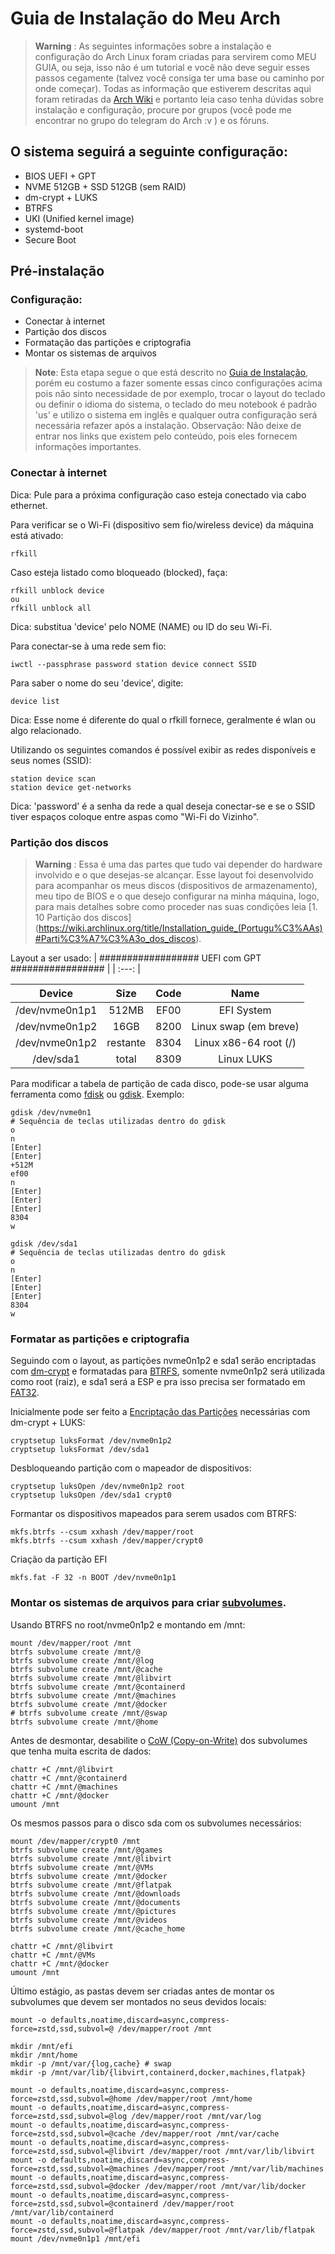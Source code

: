 # Guia de Instalação do Meu Arch
>**Warning** :
As seguintes informações sobre a instalação e configuração do Arch Linux foram criadas para servirem como MEU GUIA, ou seja, isso não é um tutorial e você não deve seguir esses passos cegamente (talvez você consiga ter uma base ou caminho por onde começar). Todas as informação que estiverem descritas aqui foram retiradas da [Arch Wiki](https://wiki.archlinux.org/) e portanto leia caso tenha dúvidas sobre instalação e configuração, procure por grupos (você pode me encontrar no grupo do telegram do Arch :v ) e os fóruns. 

## O sistema seguirá a seguinte configuração:
* BIOS UEFI + GPT
* NVME 512GB + SSD 512GB (sem RAID)
* dm-crypt + LUKS
* BTRFS
* UKI (Unified kernel image)
* systemd-boot
* Secure Boot

## Pré-instalação

### Configuração:
* Conectar à internet
* Partição dos discos
* Formatação das partições e criptografia
* Montar os sistemas de arquivos

> **Note**: Esta etapa segue o que está descrito no [Guia de Instalação](https://wiki.archlinux.org/title/Installation_guide), porém eu costumo a fazer somente essas cinco configurações acima pois não sinto necessidade de por exemplo, trocar o layout do teclado ou definir o idioma do sistema, o teclado do meu notebook é padrão 'us' e utilizo o sistema em inglês e qualquer outra configuração será necessária refazer após a instalação. Observação: Não deixe de entrar nos links que existem pelo conteúdo, pois eles fornecem informações importantes.

### Conectar à internet
Dica: Pule para a próxima configuração caso esteja conectado via cabo ethernet.

Para verificar se o Wi-Fi (dispositivo sem fio/wireless device) da máquina está ativado:
```
rfkill
```

Caso esteja listado como bloqueado (blocked), faça:
```
rfkill unblock device
ou
rfkill unblock all
```
Dica: substitua 'device' pelo NOME (NAME) ou ID do seu Wi-Fi.


Para conectar-se à uma rede sem fio:
```
iwctl --passphrase password station device connect SSID
```

Para saber o nome do seu 'device', digite:
```
device list
```
Dica: Esse nome é diferente do qual o rfkill fornece, geralmente é wlan ou algo relacionado.


Utilizando os seguintes comandos é possível exibir as redes disponíveis e seus nomes (SSID):
```
station device scan
station device get-networks
```
Dica: 'password' é a senha da rede a qual deseja conectar-se e se o SSID tiver espaços coloque entre aspas como "Wi-Fi do Vizinho". 


### Partição dos discos

> **Warning** : Essa é uma das partes que tudo vai depender do hardware involvido e o que desejas-se alcançar. Esse layout foi desenvolvido para acompanhar os meus discos (dispositivos de armazenamento), meu tipo de BIOS e o que desejo configurar na minha máquina, logo, para mais detalhes sobre como proceder nas suas condições leia [1. 10 Partição dos discos] (https://wiki.archlinux.org/title/Installation_guide_(Portugu%C3%AAs)#Parti%C3%A7%C3%A3o_dos_discos).

Layout a ser usado:
| ################## UEFI com GPT ################# |
|                        :---:                      |

|     Device     |    Size    |  Code |          Name         |
|      :---:     |    :---:   | :---: |         :---:         |
| /dev/nvme0n1p1 |    512MB   |  EF00 |       EFI System      |
| /dev/nvme0n1p2 |    16GB    |  8200 | Linux swap (em breve) |
| /dev/nvme0n1p2 |  restante  |  8304 | Linux x86-64 root (/) |
|    /dev/sda1   |   total    |  8309 |       Linux LUKS      |

Para modificar a tabela de partição de cada disco, pode-se usar alguma ferramenta como [fdisk](https://wiki.archlinux.org/title/Fdisk) ou [gdisk](https://wiki.archlinux.org/title/GPT_fdisk). Exemplo:
```
gdisk /dev/nvme0n1
# Sequência de teclas utilizadas dentro do gdisk
o
n
[Enter]
[Enter]
+512M
ef00
n
[Enter]
[Enter]
[Enter]
8304
w

gdisk /dev/sda1
# Sequência de teclas utilizadas dentro do gdisk
o
n
[Enter]
[Enter]
[Enter]
8304
w
```

### Formatar as partições e criptografia

Seguindo com o layout, as partições nvme0n1p2 e sda1 serão encriptadas com [dm-crypt](https://wiki.archlinux.org/title/Dm-crypt) e formatadas para [BTRFS](https://wiki.archlinux.org/title/Btrfs), somente nvme0n1p2 será utilizada como root (raiz), e sda1 será a ESP e pra isso precisa ser formatado em [FAT32](https://wiki.archlinux.org/title/FAT).

Inicialmente pode ser feito a [Encriptação das Partições](https://wiki.archlinux.org/title/Dm-crypt/Device_encryption) necessárias com dm-crypt + LUKS:
```
cryptsetup luksFormat /dev/nvme0n1p2
cryptsetup luksFormat /dev/sda1
```

Desbloqueando partição com o mapeador de dispositivos:
```
cryptsetup luksOpen /dev/nvme0n1p2 root
cryptsetup luksOpen /dev/sda1 crypt0
```

Formantar os dispositivos mapeados para serem usados com BTRFS:
```
mkfs.btrfs --csum xxhash /dev/mapper/root
mkfs.btrfs --csum xxhash /dev/mapper/crypt0
```

Criação da partição EFI
```
mkfs.fat -F 32 -n BOOT /dev/nvme0n1p1
```

### Montar os sistemas de arquivos para criar [subvolumes](https://wiki.archlinux.org/title/Btrfs#Subvolumes).

Usando BTRFS no root/nvme0n1p2 e montando em /mnt:
```
mount /dev/mapper/root /mnt
btrfs subvolume create /mnt/@
btrfs subvolume create /mnt/@log
btrfs subvolume create /mnt/@cache
btrfs subvolume create /mnt/@libvirt
btrfs subvolume create /mnt/@containerd
btrfs subvolume create /mnt/@machines
btrfs subvolume create /mnt/@docker
# btrfs subvolume create /mnt/@swap
btrfs subvolume create /mnt/@home

```

Antes de desmontar, desabilite o [CoW (Copy-on-Write)](https://wiki.archlinux.org/title/Btrfs#Copy-on-Write_(CoW)) dos subvolumes que tenha muita escrita de dados:
```
chattr +C /mnt/@libvirt
chattr +C /mnt/@containerd
chattr +C /mnt/@machines
chattr +C /mnt/@docker
umount /mnt
```

Os mesmos passos para o disco sda com os subvolumes necessários:

```
mount /dev/mapper/crypt0 /mnt
btrfs subvolume create /mnt/@games
btrfs subvolume create /mnt/@libvirt
btrfs subvolume create /mnt/@VMs
btrfs subvolume create /mnt/@docker
btrfs subvolume create /mnt/@flatpak
btrfs subvolume create /mnt/@downloads
btrfs subvolume create /mnt/@documents
btrfs subvolume create /mnt/@pictures
btrfs subvolume create /mnt/@videos
btrfs subvolume create /mnt/@cache_home

chattr +C /mnt/@libvirt
chattr +C /mnt/@VMs
chattr +C /mnt/@docker
umount /mnt
```

Último estágio, as pastas devem ser criadas antes de montar os subvolumes que devem ser montados no seus devidos locais:
```
mount -o defaults,noatime,discard=async,compress-force=zstd,ssd,subvol=@ /dev/mapper/root /mnt

mkdir /mnt/efi
mkdir /mnt/home
mkdir -p /mnt/var/{log,cache} # swap
mkdir -p /mnt/var/lib/{libvirt,containerd,docker,machines,flatpak}

mount -o defaults,noatime,discard=async,compress-force=zstd,ssd,subvol=@home /dev/mapper/root /mnt/home
mount -o defaults,noatime,discard=async,compress-force=zstd,ssd,subvol=@log /dev/mapper/root /mnt/var/log
mount -o defaults,noatime,discard=async,compress-force=zstd,ssd,subvol=@cache /dev/mapper/root /mnt/var/cache
mount -o defaults,noatime,discard=async,compress-force=zstd,ssd,subvol=@libvirt /dev/mapper/root /mnt/var/lib/libvirt
mount -o defaults,noatime,discard=async,compress-force=zstd,ssd,subvol=@machines /dev/mapper/root /mnt/var/lib/machines
mount -o defaults,noatime,discard=async,compress-force=zstd,ssd,subvol=@docker /dev/mapper/root /mnt/var/lib/docker
mount -o defaults,noatime,discard=async,compress-force=zstd,ssd,subvol=@containerd /dev/mapper/root /mnt/var/lib/containerd
mount -o defaults,noatime,discard=async,compress-force=zstd,ssd,subvol=@flatpak /dev/mapper/root /mnt/var/lib/flatpak
mount /dev/nvme0n1p1 /mnt/efi
```
